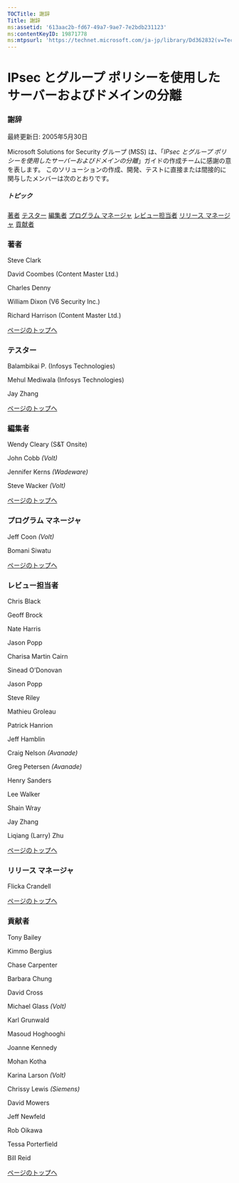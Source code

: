 ```yaml
---
TOCTitle: 謝辞
Title: 謝辞
ms:assetid: '613aac2b-fd67-49a7-9ae7-7e2bdb231123'
ms:contentKeyID: 19871778
ms:mtpsurl: 'https://technet.microsoft.com/ja-jp/library/Dd362832(v=TechNet.10)'
---
```


IPsec とグループ ポリシーを使用したサーバーおよびドメインの分離
===============================================================

### 謝辞

最終更新日: 2005年5月30日

Microsoft Solutions for Security グループ (MSS) は、「*IPsec とグループ ポリシーを使用したサーバーおよびドメインの分離*」ガイドの作成チームに感謝の意を表します。 このソリューションの作成、開発、テストに直接または間接的に関与したメンバーは次のとおりです。

##### トピック

[](#egaa)[著者](#egaa)
[](#efaa)[テスター](#efaa)
[](#eeaa)[編集者](#eeaa)
[](#edaa)[プログラム マネージャ](#edaa)
[](#ecaa)[レビュー担当者](#ecaa)
[](#ebaa)[リリース マネージャ](#ebaa)
[](#eaaa)[貢献者](#eaaa)

### 著者

Steve Clark

David Coombes
(Content Master Ltd.)

Charles Denny

William Dixon
(V6 Security Inc.)

Richard Harrison
(Content Master Ltd.)

[](#mainsection)[ページのトップへ](#mainsection)

### テスター

Balambikai P.
(Infosys Technologies)

Mehul Mediwala
(Infosys Technologies)

Jay Zhang

[](#mainsection)[ページのトップへ](#mainsection)

### 編集者

Wendy Cleary
(S&T Onsite)

John Cobb
*(Volt)*

Jennifer Kerns
*(Wadeware)*

Steve Wacker
*(Volt)*

[](#mainsection)[ページのトップへ](#mainsection)

### プログラム マネージャ

Jeff Coon
*(Volt)*

Bomani Siwatu

[](#mainsection)[ページのトップへ](#mainsection)

### レビュー担当者

Chris Black

Geoff Brock

Nate Harris

Jason Popp

Charisa Martin Cairn

Sinead O’Donovan

Jason Popp

Steve Riley

Mathieu Groleau

Patrick Hanrion

Jeff Hamblin

Craig Nelson
*(Avanade)*

Greg Petersen
*(Avanade)*

Henry Sanders

Lee Walker

Shain Wray

Jay Zhang

Liqiang (Larry) Zhu

[](#mainsection)[ページのトップへ](#mainsection)

### リリース マネージャ

Flicka Crandell

[](#mainsection)[ページのトップへ](#mainsection)

### 貢献者

Tony Bailey

Kimmo Bergius

Chase Carpenter

Barbara Chung

David Cross

Michael Glass
*(Volt)*

Karl Grunwald

Masoud Hoghooghi

Joanne Kennedy

Mohan Kotha

Karina Larson
*(Volt)*

Chrissy Lewis
*(Siemens)*

David Mowers

Jeff Newfeld

Rob Oikawa

Tessa Porterfield

Bill Reid

[](#mainsection)[ページのトップへ](#mainsection)
